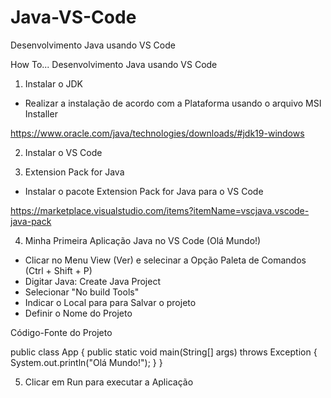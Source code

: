 # Java-VS-Code
Desenvolvimento Java usando VS Code

How To... Desenvolvimento Java usando VS Code

1) Instalar o JDK

- Realizar a instalação de acordo com a Plataforma usando o arquivo MSI Installer

https://www.oracle.com/java/technologies/downloads/#jdk19-windows

2) Instalar o VS Code

3) Extension Pack for Java

- Instalar o pacote Extension Pack for Java para o VS Code

https://marketplace.visualstudio.com/items?itemName=vscjava.vscode-java-pack

4) Minha Primeira Aplicação Java no VS Code (Olá Mundo!)

- Clicar no Menu View (Ver) e selecinar a Opção Paleta de Comandos (Ctrl + Shift + P)
- Digitar Java: Create Java Project
- Selecionar "No build Tools"
- Indicar o Local para para Salvar o projeto
- Definir o Nome do Projeto

Código-Fonte do Projeto

public class App {
    public static void main(String[] args) throws Exception {
        System.out.println("Olá Mundo!");
    }
}

5) Clicar em Run para executar a Aplicação
